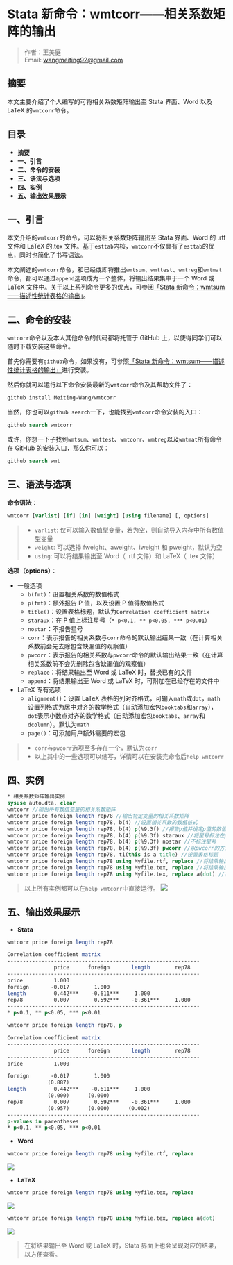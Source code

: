 # Stata 新命令：wmtcorr——相关系数矩阵的输出

> 作者：王美庭  
> Email: wangmeiting92@gmail.com

## 摘要

本文主要介绍了个人编写的可将相关系数矩阵输出至 Stata 界面、Word 以及 LaTeX 的`wmtcorr`命令。

## 目录

- **摘要**
- **一、引言**
- **二、命令的安装**
- **三、语法与选项**
- **四、实例**
- **五、输出效果展示**

## 一、引言

本文介绍的`wmtcorr`的命令，可以将相关系数矩阵输出至 Stata 界面、Word 的 .rtf 文件和 LaTeX 的.tex 文件。基于`esttab`内核，`wmtcorr`不仅具有了`esttab`的优点，同时也简化了书写语法。

本文阐述的`wmtcorr`命令，和已经或即将推出`wmtsum`、`wmttest`、`wmtreg`和`wmtmat`命令，都可以通过`append`选项成为一个整体，将输出结果集中于一个 Word 或 LaTeX 文件中。关于以上系列命令更多的优点，可参阅[「Stata 新命令：wmtsum——描述性统计表格的输出」](https://mp.weixin.qq.com/s/oLgXf0KTgoePOnN1mJUllA)。

## 二、命令的安装

`wmtcorr`命令以及本人其他命令的代码都将托管于 GitHub 上，以使得同学们可以随时下载安装这些命令。

首先你需要有`github`命令，如果没有，可参照[「Stata 新命令：wmtsum——描述性统计表格的输出」](https://mp.weixin.qq.com/s/oLgXf0KTgoePOnN1mJUllA)进行安装。

然后你就可以运行以下命令安装最新的`wmtcorr`命令及其帮助文件了：

```stata
github install Meiting-Wang/wmtcorr
```

当然，你也可以`github search`一下，也能找到`wmtcorr`命令安装的入口：

```stata
github search wmtcorr
```

或许，你想一下子找到`wmtsum`、`wmttest`、`wmtcorr`、`wmtreg`以及`wmtmat`所有命令在 GitHub 的安装入口，那么你可以：

```stata
github search wmt
```

## 三、语法与选项

**命令语法**：

```stata
wmtcorr [varlist] [if] [in] [weight] [using filename] [, options]
```

> - `varlist`: 仅可以输入数值型变量，若为空，则自动导入内存中所有数值型变量
> - `weight`: 可以选择 fweight、aweight、iweight 和 pweight，默认为空
> - `using`: 可以将结果输出至 Word（ .rtf 文件）和 LaTeX（ .tex 文件）

**选项（options）**：

- 一般选项
  - `b(fmt)`：设置相关系数的数值格式
  - `p(fmt)`：额外报告 P 值，以及设置 P 值得数值格式
  - `title()`：设置表格标题，默认为`Correlation coefficient matrix`
  - `staraux`：在 P 值上标注星号（`* p<0.1, ** p<0.05, *** p<0.01`）
  - `nostar`：不报告星号
  - `corr`：表示报告的相关系数与`corr`命令的默认输出结果一致（在计算相关系数前会先去除包含缺漏值的观察值）
  - `pwcorr`：表示报告的相关系数与`pwcorr`命令的默认输出结果一致（在计算相关系数前不会先删除包含缺漏值的观察值）
  - `replace`：将结果输出至 Word 或 LaTeX 时，替换已有的文件
  - `append`：将结果输出至 Word 或 LaTeX 时，可附加在已经存在的文件中
- LaTeX 专有选项
  - `alignment()`：设置 LaTeX 表格的列对齐格式，可输入`math`或`dot`，`math`设置列格式为居中对齐的数学格式（自动添加宏包`booktabs`和`array`），`dot`表示小数点对齐的数学格式（自动添加宏包`booktabs`、`array`和`dcolumn`）。默认为`math`
  - `page()`：可添加用户额外需要的宏包

> - `corr`与`pwcorr`选项至多存在一个，默认为`corr`
> - 以上其中的一些选项可以缩写，详情可以在安装完命令后`help wmtcorr`

## 四、实例

```stata
* 相关系数矩阵输出实例
sysuse auto.dta, clear
wmtcorr //输出所有数值变量的相关系数矩阵
wmtcorr price foreign length rep78 //输出特定变量的相关系数矩阵
wmtcorr price foreign length rep78, b(4) //设置相关系数的数值格式
wmtcorr price foreign length rep78, b(4) p(%9.3f) //报告p值并设定p值的数值格式
wmtcorr price foreign length rep78, b(4) p(%9.3f) staraux //将星号标注在p值上
wmtcorr price foreign length rep78, b(4) p(%9.3f) nostar //不标注星号
wmtcorr price foreign length rep78, b(4) p(%9.3f) pwcorr //以pwcorr的方式报告相关系数矩阵
wmtcorr price foreign length rep78, ti(this is a title) //设置表格标题
wmtcorr price foreign length rep78 using Myfile.rtf, replace //将结果输出至 Word
wmtcorr price foreign length rep78 using Myfile.tex, replace //将结果输出与 LaTeX
wmtcorr price foreign length rep78 using Myfile.tex, replace a(dot) //将 LaTeX 列表格格式设置为小数点对齐
```

> 以上所有实例都可以在`help wmtcorr`中直接运行。
> ![](https://imgkr.cn-bj.ufileos.com/67d6ef19-c7e0-4617-a657-0329cb2825bd.png)

## 五、输出效果展示

- **Stata**

```stata
wmtcorr price foreign length rep78
```

```stata
Correlation coefficient matrix
--------------------------------------------------------------
               price      foreign       length        rep78
--------------------------------------------------------------
price          1.000
foreign       -0.017        1.000
length         0.442***    -0.611***     1.000
rep78          0.007        0.592***    -0.361***     1.000
--------------------------------------------------------------
* p<0.1, ** p<0.05, *** p<0.01
```

```stata
wmtcorr price foreign length rep78, p
```

```stata
Correlation coefficient matrix
--------------------------------------------------------------
               price      foreign       length        rep78
--------------------------------------------------------------
price          1.000

foreign       -0.017        1.000
             (0.887)
length         0.442***    -0.611***     1.000
             (0.000)      (0.000)
rep78          0.007        0.592***    -0.361***     1.000
             (0.957)      (0.000)      (0.002)
--------------------------------------------------------------
p-values in parentheses
* p<0.1, ** p<0.05, *** p<0.01
```

- **Word**

```stata
wmtcorr price foreign length rep78 using Myfile.rtf, replace
```

![](https://imgkr.cn-bj.ufileos.com/1f5f476d-a4da-4bd2-8e15-861fd0a82058.png)

- **LaTeX**

```stata
wmtcorr price foreign length rep78 using Myfile.tex, replace
```

![](https://imgkr.cn-bj.ufileos.com/e75e63c9-5f58-4186-9cca-54c79ffce769.png)

```stata
wmtcorr price foreign length rep78 using Myfile.tex, replace a(dot)
```

![](https://imgkr.cn-bj.ufileos.com/e7ff8dab-cf40-4604-ad75-bf2c90709c70.png)

> 在将结果输出至 Word 或 LaTeX 时，Stata 界面上也会呈现对应的结果，以方便查看。
